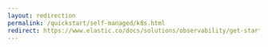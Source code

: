 ```yaml
---
layout: redirection
permalink: /quickstart/self-managed/k8s.html
redirect: https://www.elastic.co/docs/solutions/observability/get-started/opentelemetry/quickstart/self-managed/k8s
---
```

